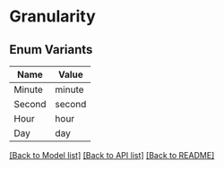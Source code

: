 # Granularity

## Enum Variants

| Name | Value |
|---- | -----|
| Minute | minute |
| Second | second |
| Hour | hour |
| Day | day |


[[Back to Model list]](../README.md#documentation-for-models) [[Back to API list]](../README.md#documentation-for-api-endpoints) [[Back to README]](../README.md)


